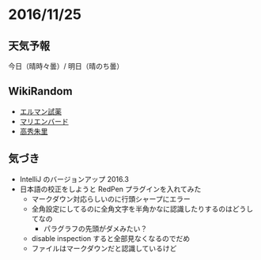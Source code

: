# 2016/11/25

## 天気予報

今日（晴時々曇）/ 明日（晴のち曇）

## WikiRandom

* [エルマン試薬](https://ja.wikipedia.org/wiki/%E3%82%A8%E3%83%AB%E3%83%9E%E3%83%B3%E8%A9%A6%E8%96%AC)
* [マリエンバード](https://ja.wikipedia.org/wiki/%E3%83%9E%E3%83%AA%E3%82%A8%E3%83%B3%E3%83%90%E3%83%BC%E3%83%89)
* [高秀朱里](https://ja.wikipedia.org/wiki/%E9%AB%98%E7%A7%80%E6%9C%B1%E9%87%8C)

## 気づき

* IntelliJ のバージョンアップ 2016.3
* 日本語の校正をしようと RedPen プラグインを入れてみた
  * マークダウン対応らしいのに行頭シャープにエラー
  * 全角設定にしてるのに全角文字を半角かなに認識したりするのはどうしてなの
    * パラグラフの先頭がダメみたい？
  * disable inspection すると全部見なくなるのでだめ
  * ファイルはマークダウンだと認識しているけど
  
  